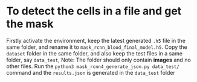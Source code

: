 # To detect the cells in a file and get the mask

Firstly activate the environment, keep the latest generated `.h5` file in the same folder, and rename it to `mask_rcnn_blood_final_model.h5`. 
Copy the `dataset` folder in the same folder, and also keep the test files in a same folder, say `data_test`, Note: The folder should only contain
**images** and no other files. Run the `python3 mask_rcnn4_generate_json.py data_test/` command and the `results.json` is generated in the `data_test` folder